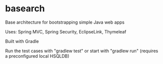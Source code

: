 basearch
========

Base architecture for bootstrapping simple Java web apps

Uses: Spring MVC, Spring Security, EclipseLink, Thymeleaf

Built with Gradle

Run the test cases with "gradlew test" or start with "gradlew run" (requires a preconfigured local HSQLDB)
